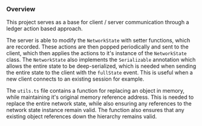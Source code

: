 ### Overview

This project serves as a base for client / server communication through a ledger action based approach.

The server is able to modify the `NetworkState` with setter functions, which are recorded. These actions are then popped periodically and sent to the client, which then applies the actions to it's instance of the `NetworkState` class. The `NetworkState` also implements the `Serializable` annotation which allows the entire state to be deep-serialized, which is needed when sending the entire state to the client with the `fullState` event. This is useful when a new client connects to an existing session for example.

The `utils.ts` file contains a function for replacing an object in memory, while maintaining it's original memory reference address. This is needed to replace the entire network state, while also ensuring any references to the network state instance remain valid. The function also ensures that any existing object references down the hierarchy remains valid.
